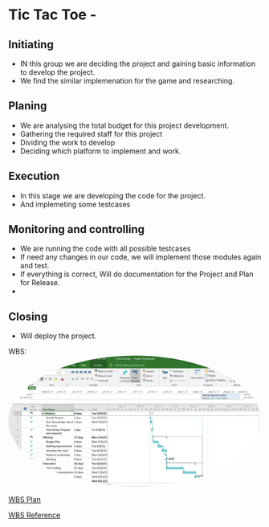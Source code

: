 # Tic Tac Toe -
## Initiating
* IN this group we are deciding the project and gaining basic information to develop the project.
* We find the similar implemenation for the game and researching.

## Planing
* We are analysing the total budget for this project development.
* Gathering the required staff for this project
* Dividing the work to develop
* Deciding which platform to implement and work.

## Execution
* In this stage we are developing the code for the project.
* And implemeting some testcases

## Monitoring and controlling
* We are running the code with all possible testcases 
* If need any changes in our code, we will implement those modules again and test.
* If everything is correct, Will do documentation for the Project and Plan for Release.
*
## Closing
* Will deploy the project.



WBS: 
<img src="WBS.JPG" alt="drawing" style="border-radius:50%" />

[WBS Plan](https://github.com/Srivasavi-vipparla/pm-s04-03-project/blob/main/WBS/TicTacToe.mpp)
  

[WBS Reference](https://online.visual-paradigm.com/diagrams/templates/work-breakdown-structure/work-breakdown-structure-diagram-template/)  


